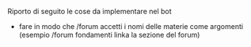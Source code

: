 Riporto di seguito le cose da implementare nel bot

- fare in modo che /forum accetti i nomi delle materie come argomenti  (esempio /forum fondamenti linka la sezione del forum)
